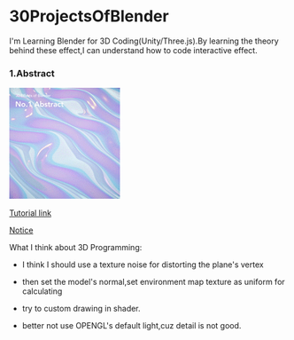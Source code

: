 # 30ProjectsOfBlender
I'm Learning Blender for 3D Coding(Unity/Three.js).By learning the theory behind these effect,I can understand how to code interactive effect.

### 1.Abstract

![gifs](https://raw.githubusercontent.com/MartinRGB/30ProjectsOfBlender/master/1.Abstract/art.gif)

[Tutorial link](https://www.youtube.com/watch?v=OutQnoq3dG8&list=PL2K_aam5YSFe1Js5PSKncpLHZnqsvnASd&index=2)

[Notice](https://github.com/MartinRGB/30ProjectsOfBlender/tree/master/1.Abstract)

What I think about 3D Programming:

- I think I should use a texture noise for distorting the plane's vertex

- then set the model's normal,set environment map texture as uniform for calculating

- try to custom drawing in shader.

- better not use OPENGL's default light,cuz detail is not good.
